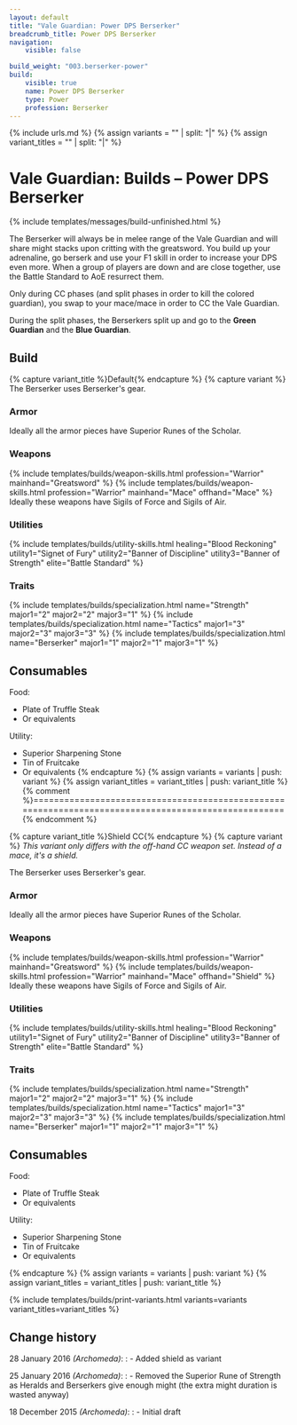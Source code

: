 ```yaml
---
layout: default
title: "Vale Guardian: Power DPS Berserker"
breadcrumb_title: Power DPS Berserker
navigation:
    visible: false

build_weight: "003.berserker-power"
build:
    visible: true
    name: Power DPS Berserker
    type: Power
    profession: Berserker
---
```

{% include urls.md %}
{% assign variants = "" | split: "|" %}
{% assign variant_titles = "" | split: "|" %}

# Vale Guardian: Builds &ndash; Power DPS Berserker
{% include templates/messages/build-unfinished.html %}

The Berserker will always be in melee range of the Vale Guardian and will share might stacks upon critting with the greatsword.
You build up your adrenaline, go berserk and use your F1 skill in order to increase your DPS even more.
When a group of players are down and are close together, use the Battle Standard to AoE resurrect them.

Only during CC phases (and split phases in order to kill the colored guardian), you swap to your mace/mace in order to CC the Vale Guardian.

During the split phases, the Berserkers split up and go to the **Green Guardian** and the **Blue Guardian**.

## Build
{% capture variant_title %}Default{% endcapture %}
{% capture variant %}
The Berserker uses Berserker's gear.

### Armor
Ideally all the armor pieces have Superior Runes of the Scholar.

### Weapons
{% include templates/builds/weapon-skills.html profession="Warrior" mainhand="Greatsword" %}
{% include templates/builds/weapon-skills.html profession="Warrior" mainhand="Mace" offhand="Mace" %}
Ideally these weapons have Sigils of Force and Sigils of Air.

### Utilities
{% include templates/builds/utility-skills.html healing="Blood Reckoning" utility1="Signet of Fury" utility2="Banner of Discipline" utility3="Banner of Strength" elite="Battle Standard" %}

### Traits
{% include templates/builds/specialization.html name="Strength" major1="2" major2="2" major3="1" %}
{% include templates/builds/specialization.html name="Tactics" major1="3" major2="3" major3="3" %}
{% include templates/builds/specialization.html name="Berserker" major1="1" major2="1" major3="1" %}

## Consumables
Food:

- Plate of Truffle Steak
- Or equivalents

Utility:

- Superior Sharpening Stone
- Tin of Fruitcake
- Or equivalents
{% endcapture %}
{% assign variants = variants | push: variant %}
{% assign variant_titles = variant_titles | push: variant_title %}
{% comment %}===================================================================================================={% endcomment %}

{% capture variant_title %}Shield CC{% endcapture %}
{% capture variant %}
*This variant only differs with the off-hand CC weapon set. Instead of a mace, it's a shield.*

The Berserker uses Berserker's gear.

### Armor
Ideally all the armor pieces have Superior Runes of the Scholar.

### Weapons
{% include templates/builds/weapon-skills.html profession="Warrior" mainhand="Greatsword" %}
{% include templates/builds/weapon-skills.html profession="Warrior" mainhand="Mace" offhand="Shield" %}
Ideally these weapons have Sigils of Force and Sigils of Air.

### Utilities
{% include templates/builds/utility-skills.html healing="Blood Reckoning" utility1="Signet of Fury" utility2="Banner of Discipline" utility3="Banner of Strength" elite="Battle Standard" %}

### Traits
{% include templates/builds/specialization.html name="Strength" major1="2" major2="2" major3="1" %}
{% include templates/builds/specialization.html name="Tactics" major1="3" major2="3" major3="3" %}
{% include templates/builds/specialization.html name="Berserker" major1="1" major2="1" major3="1" %}

## Consumables
Food:

- Plate of Truffle Steak
- Or equivalents

Utility:

- Superior Sharpening Stone
- Tin of Fruitcake
- Or equivalents

{% endcapture %}
{% assign variants = variants | push: variant %}
{% assign variant_titles = variant_titles | push: variant_title %}

{% include templates/builds/print-variants.html variants=variants variant_titles=variant_titles %}

## Change history
28 January 2016 *(Archomeda)*:
: - Added shield as variant

25 January 2016 *(Archomeda)*:
: - Removed the Superior Rune of Strength as Heralds and Berserkers give enough might (the extra might duration is wasted anyway)

18 December 2015 *(Archomeda)*:
: - Initial draft
